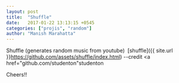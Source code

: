 ```yaml
---
layout: post
title:  "Shuffle"
date:   2017-01-22 13:13:15 +0545
categories: ["projis", "random"]
author: "Manish Marahatta"
---
```


Shuffle (generates random music from youtube) &nbsp;[shuffle]({{ 
site.url 
}}https://github.com/assets/shuffle/index.html) --credit <a 
href="github.com/studenton"studenton</a>

Cheers!!
